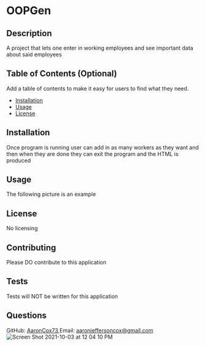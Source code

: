 # OOPGen
  
 
  ## Description 
  
  A project that lets one enter in working employees and see important data about said employees
  
  ## Table of Contents (Optional)
  
  Add a table of contents to make it easy for users to find what they need.
  
  * [Installation](#installation)
  * [Usage](#usage)
  * [License](#license)
  
  
  ## Installation
  
Once program is running user can add in as many workers as they want and then when they are done they can exit the program and the HTML is produced
  
  ## Usage 
  
 The following picture is an example
 

  
  ## License
  
   No licensing 
  
  
   
 
  ## Contributing

  Please DO contribute to this application
 
  ## Tests
  
  Tests will NOT be written for this application

  ## Questions 
  GitHub: <a href = 'https://github.com/AaronCox73'> AaronCox73 </a>
  Email: <a href = 'mailto:aaronjeffersoncox@gmail.com'> aaronjeffersoncox@gmail.com </a>
![Screen Shot 2021-10-03 at 12 04 10 PM](https://user-images.githubusercontent.com/87509934/135766271-6a8383cc-d399-48ea-91f4-0569287624ee.png)

